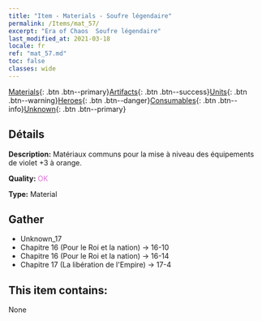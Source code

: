 ```yaml
---
title: "Item - Materials - Soufre légendaire"
permalink: /Items/mat_57/
excerpt: "Era of Chaos  Soufre légendaire"
last_modified_at: 2021-03-18
locale: fr
ref: "mat_57.md"
toc: false
classes: wide
---
```

 [Materials](/fr/Items/){: .btn .btn--primary}[Artifacts](/fr/Items/Artifacts/){: .btn .btn--success}[Units](/fr/Items/Units/){: .btn .btn--warning}[Heroes](/fr/Items/Heroes/){: .btn .btn--danger}[Consumables](/fr/Items/Consumables/){: .btn .btn--info}[Unknown](/fr/Items/Unknown/){: .btn .btn--primary}

## Détails
 **Description:** Matériaux communs pour la mise à niveau des équipements de violet +3 à orange.

 **Quality:** <span style="color: #DA70D6">OK</span>

 **Type:** Material

## Gather

*    Unknown_17 
*    Chapitre 16 (Pour le Roi et la nation) -> 16-10 
*    Chapitre 16 (Pour le Roi et la nation) -> 16-14 
*    Chapitre 17 (La libération de l'Empire) -> 17-4 

## This item contains:

  None

